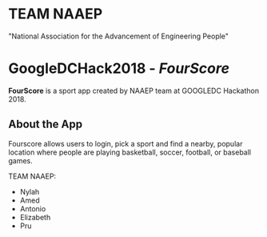 # TEAM NAAEP
"National Association for the Advancement of Engineering People"

# GoogleDCHack2018 - *FourScore*
**FourScore** is a sport app created by NAAEP team at GOOGLEDC Hackathon 2018.


## About the App
Fourscore allows users to login, pick a sport and find a nearby,
popular location where people are playing basketball, soccer, football, or baseball games. 


TEAM NAAEP:
- Nylah
- Amed
- Antonio
- Elizabeth
- Pru
